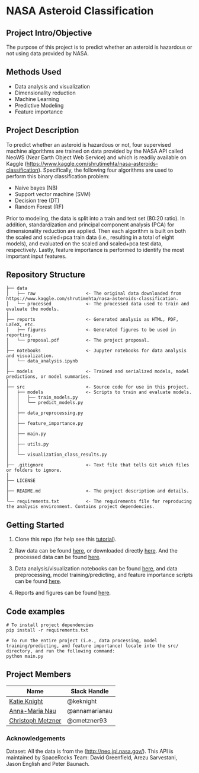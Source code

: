 # NASA Asteroid Classification

## Project Intro/Objective
The purpose of this project is to predict whether an asteroid is hazardous or not using data provided by NASA.

## Methods Used
* Data analysis and visualization
* Dimensionality reduction
* Machine Learning
* Predictive Modeling
* Feature importance

## Project Description
To predict whether an asteroid is hazardous or not, four supervised machine algorithms are trained on data provided by the NASA API called NeoWS (Near Earth Object Web Service) and which is readily available on Kaggle (https://www.kaggle.com/shrutimehta/nasa-asteroids-classification). Specifically, the following four algorithms are used to perform this binary classification problem:
- Naive bayes (NB)
- Support vector machine (SVM)
- Decision tree (DT)
- Random Forest (RF)

Prior to modeling, the data is split into a train and test set (80:20 ratio). In addition, standardization and principal component analysis (PCA) for dimensionality reduction are applied. Then each algorithm is built on both the scaled and scaled+pca train data (i.e., resulting in a total of eight models), and evaluated on the scaled and scaled+pca test data, respectively. Lastly, feature importance is performed to identify the most important input features.

## Repository Structure
```
├── data
│   ├── raw                   <- The original data downloaded from https://www.kaggle.com/shrutimehta/nasa-asteroids-classification.
│   └── processed             <- The processed data used to train and evaluate the models.
│
├── reports                   <- Generated analysis as HTML, PDF, LaTeX, etc.
│   ├── figures               <- Generated figures to be used in reporting.
│   └── proposal.pdf          <- The project proposal.
│
├── notebooks                 <- Jupyter notebooks for data analysis and visualization.
│   └── data_analysis.ipynb
│
├── models                    <- Trained and serialized models, model predictions, or model summaries.
│
├── src                       <- Source code for use in this project.
│   ├── models                <- Scripts to train and evaluate models.
│   │   ├── train_models.py
│   │   └── predict_models.py
│   │
│   ├── data_preprocessing.py 
│   │
│   ├── feature_importance.py
│   │
│   ├── main.py
│   │
│   ├── utils.py
│   │
│   └── visualization_class_results.py
│ 
├── .gitignore                <- Text file that tells Git which files or folders to ignore.
│  
├── LICENSE         
│  
├── README.md                 <- The project description and details.
│  
└── requirements.txt          <- The requirements file for reproducing the analysis environment. Contains project dependencies.
```

## Getting Started
1. Clone this repo (for help see this [tutorial](https://help.github.com/articles/cloning-a-repository/)).

2. Raw data can be found [here](https://github.com/keknight/DSE_511_project3/tree/main/data/raw), or downloaded directly [here](https://towardsdatascience.com/nasa-asteroid-classification-6949bda3b1da). And the processed data can be found [here](https://github.com/keknight/DSE_511_project3/tree/main/data/processed). 

4. Data analysis/visualization notebooks can be found [here](https://github.com/keknight/DSE_511_project3/tree/main/notebooks), and data preprocessing, model training/predicting, and feature importance scripts can be found [here](https://github.com/keknight/DSE_511_project3/tree/main/src). 

5. Reports and figures can be found [here](https://github.com/keknight/DSE_511_project3/tree/main/reports).

## Code examples
```
# To install project dependencies
pip install -r requirements.txt

# To run the entire project (i.e., data processing, model training/predicting, and feature importance) locate into the src/ directory, and run the following command: 
python main.py
```

## Project Members

|Name     |  Slack Handle   | 
|---------|-----------------|
|[Katie Knight](https://github.com/keknight) |     @keknight    |
|[Anna-Maria Nau](https://github.com/annamarianau)| @annamarianau        |
|[Christoph Metzner](https://github.com/cmetzner93) |     @cmetzner93    |

### Acknowledgements

Dataset: All the data is from the (http://neo.jpl.nasa.gov/). This API is maintained by SpaceRocks Team: David Greenfield, Arezu Sarvestani, Jason English and Peter Baunach.
